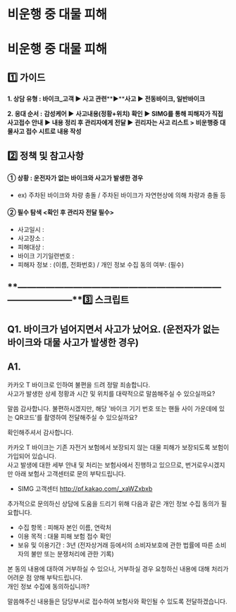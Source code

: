 # 비운행 중 대물 피해

**비운행 중 대물 피해**
===============

**1️⃣ 가이드**
-----------

**1. 상담 유형 : 바이크\_고객 ▶ 사고 관련****▶****사고 ▶ 전동바이크, 일반바이크**

**2. 응대 순서 :** **감성케어 ▶** **사고내용(정황+위치) 확인 ▶ SIMG를 통해 피해자가 직접 사고접수 안내** **▶ 내용 정리 후 관리자에게 전달 ▶ 괸리자는 사고 리스트 > 비운행중 대물사고 접수 시트로 내용 작성**

**2️⃣ 정책 및 참고사항**
-----------------

#### **① 상황 : 운전자가 없는 바이크와 사고가 발생한 경우**

* ex) 주차된 바이크와 차량 충돌 / 주차된 바이크가 자연현상에 의해 차량과 충돌 등

#### **② 필수 탐색 <확인 후 관리자 전달 필수>**

* 사고일시 :
* 사고장소 :
* 피해대상 :
* 바이크 기기일련번호 :
* 피해자 정보 : (이름, 전화번호) / 개인 정보 수집 동의 여부: (필수)

**―****―****―****―****―****―****―****―****―****―****―****―****―****―****―****―****―****―****―****―****―****―****―****―****―****―****―****―****―****3️⃣ 스크립트**
-------------------------------------------------------------------------------------------------------------------------------------------------------------

**Q1.** **바이크가 넘어지면서 사고가 났어요. (운전자가 없는 바이크와 대물 사고가 발생한 경우)**
------------------------------------------------------------

**A1.**
-------

카카오 T 바이크로 인하여 불편을 드려 정말 죄송합니다.   
사고가 발생한 상세 정황과 시간 및 위치를 대략적으로 말씀해주실 수 있으실까요?  
  
말씀 감사합니다. 불편하시겠지만, 해당 '바이크 기기 번호 또는 핸들 사이 가운데에 있는 QR코드'를 촬영하여 전달해주실 수 있으실까요?  
  
확인해주셔서 감사합니다.   
  
카카오 T 바이크는 기존 자전거 보험에서 보장되지 않는 대물 피해가 보장되도록 보험이 가입되어 있습니다.   
사고 발생에 대한 세부 안내 및 처리는 보험사에서 진행하고 있으므로, 번거로우시겠지만 아래 보험사 고객센터로 문의 부탁드립니다.

- SIMG 고객센터 <http://pf.kakao.com/_xaWZxbxb>

추가적으로 문의하신 상담에 도움을 드리기 위해 다음과 같은 개인 정보 수집 동의가 필요합니다.  
  
- 수집 항목 : 피해자 본인 이름, 연락처  
- 이용 목적 : 대물 피해 보험 접수 확인  
- 보유 및 이용기간 : 3년 (전자상거래 등에서의 소비자보호에 관한 법률에 따른 소비자의 불만 또는 분쟁처리에 관한 기록)

본 동의 내용에 대하여 거부하실 수 있으나, 거부하실 경우 요청하신 내용에 대해 처리가 어려운 점 양해 부탁드립니다.   
개인 정보 수집에 동의하십니까?  
  
말씀해주신 내용들은 담당부서로 접수하여 보험사와 확인될 수 있도록 전달하겠습니다.